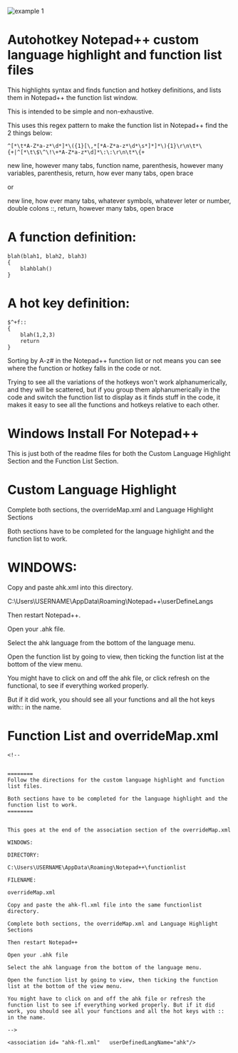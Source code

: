 ![example 1](https://github.com/Vabbajack-Sandvich/AutoHotKey-Simple-Function-List-Language-Highlight/blob/ahk-notepadplusplus-functionlist-3.png?raw=true)




# Autohotkey Notepad++ custom language highlight and function list files


This highlights syntax and finds function and hotkey definitions, and lists them in Notepad++ the function list window. 

This is intended to be simple and non-exhaustive.

This uses this regex pattern to make the function list in Notepad++ find the 2 things below:


```
^[*\t*A-Z*a-z*\d*]*\({1}[\,*[*A-Z*a-z*\d*\s*]*]*\){1}\r\n\t*\{+|^[*\t\$\^\!\+*A-Z*a-z*\d]*\:\:\r\n\t*\{+
```


new line, however many tabs, function name, parenthesis, however many variables, parenthesis, return, how ever many tabs, open brace

or

new line, how ever many tabs, whatever symbols, whatever leter or number, double colons ::, return, however many tabs, open brace



# A function definition:

```
blah(blah1, blah2, blah3)
{
	blahblah()
}
```


# A hot key definition:


```
$^+f::
{
	blah(1,2,3)
	return
}
```


Sorting by A-z#  in the Notepad++ function list or not means you can see where the function or hotkey falls in the code or not.

Trying to see all the variations of the hotkeys won't work alphanumerically, and they will be scattered, but if you group them alphanumerically in the code and switch the function list to display as it finds stuff in the code, it makes it easy to see all the functions and hotkeys relative to each other.

# Windows Install For Notepad++

This is just both of the readme files for both the Custom Language Highlight Section and the Function List Section.


# Custom Language Highlight


Complete both sections, the overrideMap.xml and Language Highlight Sections

Both sections have to be completed for the language highlight and the function list to work.


# WINDOWS:


Copy and paste ahk.xml into this directory.

C:\Users\USERNAME\AppData\Roaming\Notepad++\userDefineLangs

Then restart Notepad++.

Open your .ahk file.

Select the ahk language from the bottom of the language menu.

Open the function list by going to view, then ticking the function list at the bottom of the view menu.

You might have to click on and off the ahk file, or click refresh on the functional, to see if everything worked properly.

But if it did work, you should see all your functions and all the hot keys with:: in the name.



# Function List and overrideMap.xml

```
<!--


========
Follow the directions for the custom language highlight and function list files.

Both sections have to be completed for the language highlight and the function list to work.
========


This goes at the end of the association section of the overrideMap.xml 

WINDOWS:

DIRECTORY:

C:\Users\USERNAME\AppData\Roaming\Notepad++\functionlist

FILENAME:

overrideMap.xml

Copy and paste the ahk-fl.xml file into the same functionlist directory.

Complete both sections, the overrideMap.xml and Language Highlight Sections

Then restart Notepad++

Open your .ahk file

Select the ahk language from the bottom of the language menu.

Open the function list by going to view, then ticking the function list at the bottom of the view menu.

You might have to click on and off the ahk file or refresh the function list to see if everything worked properly. But if it did work, you should see all your functions and all the hot keys with :: in the name.

-->

<association id= "ahk-fl.xml"	userDefinedLangName="ahk"/>

```
